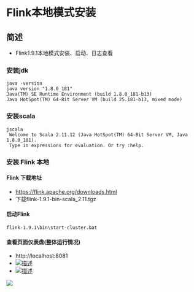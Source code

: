 # Flink本地模式安装

## 简述
- Flink1.9.1本地模式安装、启动、日志查看
### 安装jdk

```aidl
java -version
java version "1.8.0_181"
Java(TM) SE Runtime Environment (build 1.8.0_181-b13)
Java HotSpot(TM) 64-Bit Server VM (build 25.181-b13, mixed mode)
```

### 安装scala

```aidl
jscala
 Welcome to Scala 2.11.12 (Java HotSpot(TM) 64-Bit Server VM, Java 1.8.0_181).
 Type in expressions for evaluation. Or try :help.
```

### 安装 Flink 本地
#### Flink 下载地址
- https://flink.apache.org/downloads.html
- 下载flink-1.9.1-bin-scala_2.11.tgz

#### 启动Flink
```aidl
flink-1.9.1\bin\start-cluster.bat
```
#### 查看页面仪表盘(整体运行情况)
- http://localhost:8081
- [![描述](地址 "描述")](https://github.com/opensourceteams/flink-example-all/blob/master/flink-example-common/n_003_local_setup_tutorial/md/image/local_setup_dashboard.png "描述")
- [![描述](https://github.com/opensourceteams/flink-example-all/blob/master/flink-example-common/n_003_local_setup_tutorial/md/image/local_setup_dashboard.png "描述")](https://github.com/opensourceteams/flink-example-all/blob/master/flink-example-common/n_003_local_setup_tutorial/md/image/local_setup_dashboard.png "描述")


![](https://github.com/opensourceteams/flink-example-all/blob/master/flink-example-common/n_003_local_setup_tutorial/md/image/local_setup_dashboard.png)